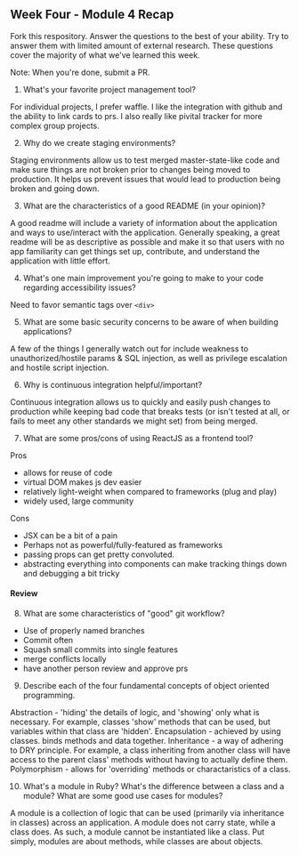## Week Four - Module 4 Recap

Fork this respository. Answer the questions to the best of your ability. Try to answer them with limited amount of external research. These questions cover the majority of what we've learned this week. 

Note: When you're done, submit a PR. 

1. What's your favorite project management tool?

  For individual projects, I prefer waffle. I like the integration with github and the ability to link cards to prs. I also really like pivital tracker for more complex group projects.

2. Why do we create staging environments?

  Staging environments allow us to test merged master-state-like code and make sure things are not broken prior to changes being moved to production. It helps us prevent issues that would lead to production being broken and going down.

3. What are the characteristics of a good README (in your opinion)?

  A good readme will include a variety of information about the application and ways to use/interact with the application. Generally speaking, a great readme will be as descriptive as possible and make it so that users with no app familiarity can get things set up, contribute, and understand the application with little effort.

4. What's one main improvement you're going to make to your code regarding accessibility issues?

  Need to favor semantic tags over `<div>`

5. What are some basic security concerns to be aware of when building applications?

  A few of the things I generally watch out for include weakness to unauthorized/hostile params & SQL injection, as well as privilege escalation and hostile script injection.

6. Why is continuous integration helpful/important?

  Continuous integration allows us to quickly and easily push changes to production while keeping bad code that breaks tests (or isn't tested at all, or fails to meet any other standards we might set) from being merged.

7. What are some pros/cons of using ReactJS as a frontend tool?

  Pros

  * allows for reuse of code
  * virtual DOM makes js dev easier
  * relatively light-weight when compared to frameworks (plug and play)
  * widely used, large community

  Cons

  * JSX can be a bit of a pain
  * Perhaps not as powerful/fully-featured as frameworks
  * passing props can get pretty convoluted.
  * abstracting everything into components can make tracking things down and debugging a bit tricky

#### Review  

8. What are some characteristics of "good" git workflow?

  * Use of properly named branches
  * Commit often
  * Squash small commits into single features
  * merge conflicts locally
  * have another person review and approve prs

9. Describe each of the four fundamental concepts of object oriented programming.

  Abstraction - 'hiding' the details of logic, and 'showing' only what is necessary. For example, classes 'show' methods that can be used, but variables within that class are 'hidden'.
  Encapsulation - achieved by using classes. binds methods and data together.
  Inheritance - a way of adhering to DRY principle. For example, a class inheriting from another class will have access to the parent class' methods without having to actually define them.
  Polymorphism - allows for 'overriding' methods or charactaristics of a class.  

10. What's a module in Ruby? What's the difference between a class and a module? What are some good use cases for modules?

  A module is a collection of logic that can be used (primarily via inheritance in classes) across an application. A module does not carry state, while a class does. As such, a module cannot be instantiated like a class. Put simply, modules are about methods, while classes are about objects. 
